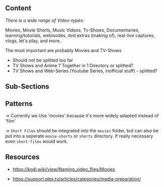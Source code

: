 ## Content

*There is a wide range of Video-types:*

Movies, Movie Shorts, Music Videos, Tv-Shows, Documentaries, learning/tutorials, webisodes, dvd extras (making of), real-live captures, vlogs, let's play, and more..  

The most important are probably Movies and TV-Shows

* Should not be splitted too far
* TV Shows and Anime ? Together in 1 Directory or splitted?
* TV Shows and Web-Series (Youtube Series, inofficial stuff) - splitted?



## Sub-Sections



## Patterns

→ Currently we Use 'movies' because it's more widely adapted instead of 'film'

→ `Short Films` should be integrated into the `movies` folder, but can also be put into a seperate `movie-shorts` or `shorts` directory. If really necessary even `short-films` would work.



## Resources

- https://kodi.wiki/view/Naming_video_files/Movies

- https://support.plex.tv/articles/categories/media-preparation/


